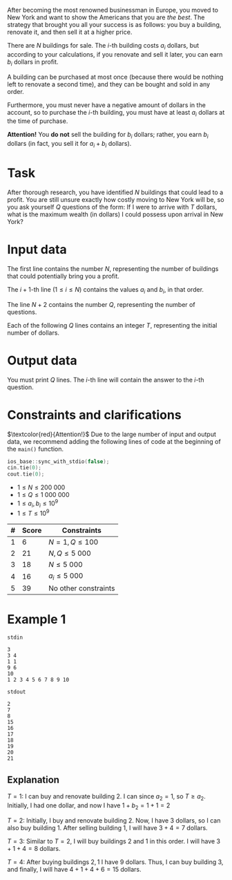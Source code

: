 After becoming the most renowned businessman in Europe, you moved to New York and want to show the Americans that you are *the best*. The strategy that brought you all your success is as follows: you buy a building, renovate it, and then sell it at a higher price. 

There are $N$ buildings for sale. The $i$-th building costs $a_i$ dollars, but according to your calculations, if you renovate and sell it later, you can earn $b_i$ dollars in profit. 

A building can be purchased at most once (because there would be nothing left to renovate a second time), and they can be bought and sold in any order. 

Furthermore, you must never have a negative amount of dollars in the account, so to purchase the $i$-th building, you must have at least $a_i$ dollars at the time of purchase.

**Attention!** You **do not** sell the building for $b_i$ dollars; rather, you earn $b_i$ dollars (in fact, you sell it for $a_i + b_i$ dollars).

# Task

After thorough research, you have identified $N$ buildings that could lead to a profit. You are still unsure exactly how costly moving to New York will be, so you ask yourself $Q$ questions of the form: If I were to arrive with $T$ dollars, what is the maximum wealth (in dollars) I could possess upon arrival in New York?

# Input data

The first line contains the number $N$, representing the number of buildings that could potentially bring you a profit.

The $i + 1$-th line ($1 \leq i \leq N$) contains the values $a_i$ and $b_i$, in that order.

The line $N + 2$ contains the number $Q$, representing the number of questions.

Each of the following $Q$ lines contains an integer $T$, representing the initial number of dollars.

# Output data

You must print $Q$ lines. The $i$-th line will contain the answer to the $i$-th question.

# Constraints and clarifications

$\textcolor{red}{Attention!}$ Due to the large number of input and output data, we recommend adding the following lines of code at the beginning of the `main()` function.

```c++
ios_base::sync_with_stdio(false);
cin.tie(0);
cout.tie(0);
```

* $1 \leq N \leq 200 \ 000$
* $1 \leq Q \leq 1 \ 000 \ 000$
* $1 \leq a_i, b_i \leq 10^9$
* $1 \leq T \leq 10^9$

|#|Score|Constraints|
|-|-|--------|
|1|6|$N = 1, Q \leq 100$|
|2|21|$N, Q \leq 5 \ 000$|
|3|18|$N \leq 5 \ 000$|
|4|16|$a_i \leq 5 \ 000$|
|5|39|No other constraints|

# Example 1

`stdin`
```
3
3 4
1 1
9 6
10
1 2 3 4 5 6 7 8 9 10 
```

`stdout`
```
2
7
8
15
16
17
18
19
20
21
```

## Explanation

$T = 1$: I can buy and renovate building $2$. I can since $a_2 = 1$, so $T \geq a_2$. Initially, I had one dollar, and now I have $1 + b_2 = 1 + 1 = 2$

$T = 2$: Initially, I buy and renovate building $2$. Now, I have $3$ dollars, so I can also buy building $1$. After selling building $1$, I will have $3 + 4 = 7$ dollars.

$T = 3$: Similar to $T = 2$, I will buy buildings $2$ and $1$ in this order. I will have $3 + 1 + 4 = 8$ dollars.

$T = 4$: After buying buildings $2, 1$ I have $9$ dollars. Thus, I can buy building $3$, and finally, I will have $4 + 1 + 4 + 6 = 15$ dollars.